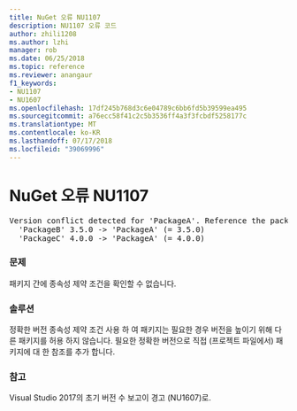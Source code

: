 ```yaml
---
title: NuGet 오류 NU1107
description: NU1107 오류 코드
author: zhili1208
ms.author: lzhi
manager: rob
ms.date: 06/25/2018
ms.topic: reference
ms.reviewer: anangaur
f1_keywords:
- NU1107
- NU1607
ms.openlocfilehash: 17df245b768d3c6e04789c6bb6fd5b39599ea495
ms.sourcegitcommit: a76ecc58f41c2c5b3536ff4a3f3fcbdf5258177c
ms.translationtype: MT
ms.contentlocale: ko-KR
ms.lasthandoff: 07/17/2018
ms.locfileid: "39069996"
---
```

# <a name="nuget-error-nu1107"></a>NuGet 오류 NU1107

<pre>Version conflict detected for 'PackageA'. Reference the package directly from the project to resolve this issue.<br/>  'PackageB' 3.5.0 -> 'PackageA' (= 3.5.0)<br/>  'PackageC' 4.0.0 -> 'PackageA' (= 4.0.0)</pre>

### <a name="issue"></a>문제
패키지 간에 종속성 제약 조건을 확인할 수 없습니다.

### <a name="solution"></a>솔루션
정확한 버전 종속성 제약 조건 사용 하 여 패키지는 필요한 경우 버전을 높이기 위해 다른 패키지를 허용 하지 않습니다. 필요한 정확한 버전으로 직접 (프로젝트 파일에서) 패키지에 대 한 참조를 추가 합니다.

### <a name="note"></a>참고
Visual Studio 2017의 초기 버전 수 보고이 경고 (NU1607)로.
